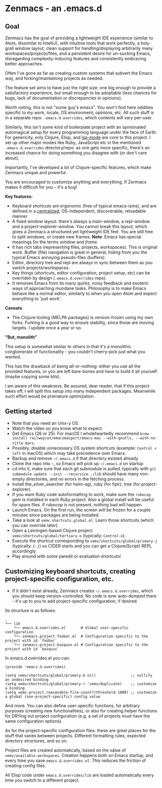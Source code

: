 # Zenmacs - an .emacs.d

## Goal

Zenmacs has the goal of providing a lightweight IDE experience (similar to Atom, dissimilar to IntelliJ), with intuitive tools that work perfectly, a holy-grail window layout, clean support for handling/displaying arbitrarily many workspaces/projects/files, and a persistent desire for un-sucking Emacs, disregarding complexity-inducing features and consistently embracing better approaches.

Often I've gone as far as creating custom systems that subvert the Emacs way, and forking/maintaining projects as needed.

The feature set aims to have just the right size: one big enough to provide a satisfactory experience, but small enough to be adoptable (less chances for bugs, lack of documentation or discrepancies in opinions).

Worth noting, this is not "some guy's emacs". You won't find here oddities specific to my work, locale, OS environment, opinions, etc. All such stuff is in a separate repo: `.emacs.d.overrides`, which contents will vary per-user.

Similarly, this isn't some kind of boilerplate project with an opinionated automagical setup for every programming language under the face of Earth. For genericity, only Clojure, Elisp, and [lsp-mode](https://github.com/emacs-lsp/lsp-mode) are core to this project. I set up other major modes like Ruby, JavaScript etc in the mentioned `.emacs.d.overrides` directory/repo: as one gets more specific, there's an increased chance for doing something you disagree with (or don't care about).

Importantly, I've developed a lot of Clojure-specific features, which make Zenmacs unique and powerful.

You are encouraged to customize anything and everything. If Zenmacs makes it difficult for you - it's a bug!

**Key features**:

* Keyboard shortcuts are ergonomic (free of typical emacs-isms), and are defined in a [centralized](https://github.com/zenmacs/.emacs.d/blob/master/lib/non-submodules/vemv.shortcuts.global.el), OS-independent, discoverable, reloadable manner.
* A fixed window layout: there's always a main-window, a repl-window and a project-explorer-window. You cannot break this layout, which gives a Zenmacs a structured yet lightweight IDE feel. You are still free to split windows, or create new frames. **Note**: Emacs has special meanings for the terms _window_ and _frame_.  
* It has rich tabs (representing files, projects, workspaces). This is original work. Buffer (file) navigation is great in general, hiding from you the typical Emacs annoying pseudo-files (buffers).
* Editor, directory tree and repl are always in sync between them as you switch projects/workspaces.
* Key things (shortcuts, editor configuration, project setup, etc) can be overriden by design (`.emacs.d.overrides` repo).
* It removes Emacs from its many quirks, noisy feedback and esoteric ways of approaching mundane tasks. Philosophy is to make Emacs behave like a normal editor, similarly to when you open Atom and expect everything to 'just work'.

**Caveats**:

* The Clojure tooling (MELPA packages) is version-frozen using my own forks. Forking is a good way to ensure stability, since those are moving targets. I update once a year or so.

**"But, monolith"**

This setup is somewhat similar to others in that it's a monolithic conglomerate of functionality - you couldn't cherry-pick just what you wanted.

This has the drawback of being all-or-nothing: either you use all the provided features, or you are left bare-bones and have to build it all yourself (maybe copying some bits).

I am aware of this weakness. Be assured, dear reader, that if this project takes off, I will split this setup into many independent packages. Meanwhile such effort would be premature optimization.

## Getting started

* Note that you need an Unix-y OS.
* Watch the video so you know what to expect.
* Get Emacs (26 or 25). For macOS I wholeheartedly recommend `brew install railwaycat/emacsmacport/emacs-mac --with-gnutls, --with-no-title-bars`.
* Possibly, disable unnecessary OS system shortcuts (example: `Control + left` in macOS) which may take precedence over Emacs.
* Backup and remove `~/.emacs.d` if that directory existed already
* Clone the repo into `~`, so Emacs will pick up `~/.emacs.d` on startup
* cd into it, make sure that each git submodule is pulled, typically with `git submodule update --init --recursive`. `./lib` should have many non-empty directories, and no errors in the fetching process.
* Install the_silver_searcher (for helm-ag), ruby (for fiplr), tree (for project-explorer).
* If you want Ruby code autoformatting to work, make sure the `rubocop` gem is installed in each Ruby project. Also a global install will be useful for spare files. If rubocop is not present, nothing bad will happen.
* Launch Emacs. On the first run, the screen will be frozen for a couple minutes since packages are being installed.
* Take a look at `vemv.shortcuts.global.el`. Learn those shortcuts (which you can override later).
* Open a Leiningen-based Clojure project: `vemv/shortcuts/global/tertiary-o` (typically: `Control-o`).
* Execute the shortcut corresponding to `vemv/shortcuts/global/primary-j` (typically: `C-j`) so CIDER starts and you can get a Clojure(Script) REPL accordingly.
* Play around with some paredit or evaluation shortcuts!

## Customizing keyboard shortcuts, creating project-specific configuration, etc.

* If it didn't exist already, Zenmacs creates `~/.emacs.d.overrides`, which you should keep version-controlled. No code is ever auto-dumped there - it's up to you to add project-specific configuration, if desired.

Its structure is as follows:

```
.
└── lib
    └── emacs.d.overrides.el       # Global user-specific configuration
    └── zenmacs.project.foobar.el  # Configuration specific to the project with id `foobar`
    └── zenmacs.project.bazquux.el # Configuration specific to the project with id `bazquux`
```

In emacs.d.overrides.el you can:

```
(provide 'emacs.d.overrides)

(setq vemv/shortcuts/global/primary-b nil)                ;; nullify an undesired binding
(setq vemv/shortcuts/global/primary-r 'vemv/duplicate)    ;; customize a binding
(setq vemv.project.reasonable-file-count?/threshold 1000) ;; customize a global (non-project-specific) config value
```

And more. You can also define user-specific functions, for arbitrary purposes (creating new functionalities), or also for creating helper functions for DRYing out project configuration (e.g. a set of projects must have the same configuration options).

As for the project-specific configuration files: these are great places for the stuff that varies between projects. Different formatting rules, expected directory structures, and so on.

Project files are created automatically, based on the value of `vemv/available-workspaces`. Creation happens both on Emacs startup, and every time you save `emacs.d.overrides.el`. This reduces the friction of creating config files.

All Elisp code under `emacs.d.overrides/lib` are loaded automatically every time you switch to a different project.
